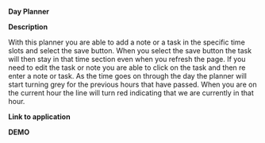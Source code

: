 **Day Planner**

**Description**


With this planner you are able to add a note or a task in the specific time slots and select the save button. 
When you select the save button the task will then stay in that time section even when you refresh the page.
If you need to edit the task or note you are able to click on the task and then re enter a note or task.
As the time goes on through the day the planner will start turning grey for the previous hours that have passed. 
When you are on the current hour the line will turn red indicating that we are currently in that hour.

**Link to application**

**DEMO**


